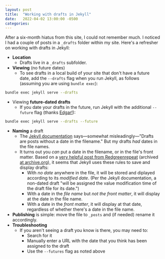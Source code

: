 ```yaml
---
layout: post
title:  "Working with drafts in Jekyll"
date:   2022-04-02 13:00:00 -0500
categories: 
---
```

After a six-month hiatus from this site, I could not remember much. I noticed I had a couple of posts in a `_drafts` folder within my site. Here's a refresher on working with drafts in Jekyll:

- **Location**
  - Drafts live in a `_drafts` subfolder.
- **Viewing** (no future dates)
  - To see drafts in a local build of your site that don't have a future date, add the `--drafts` flag when you run Jekyll, as follows (assuming you are using `bundle exec`): 
```bash
bundle exec jekyll serve --drafts
```
- Viewing **future-dated drafts**
  - If you date your drafts in the future, run Jekyll with the additional `--future` flag (thanks [Edgar!](https://uhded.com/jekyll-post-future-date)): 
```bash
bundle exec jekyll serve --drafts --future
```
- **Naming** a draft
  - The [Jekyll documentation](https://jekyllrb.com/docs/posts/) says—somewhat misleadingly—"Drafts are posts without a date in the filename." But my drafts *had* dates in the file names.
  - It turns out you *can* put a date in the filename, or in the file's front matter. Based on a [very helpful post from Redgreenrepeat](https://redgreenrepeat.com/2019/05/31/guide-to-working-with-drafts-in-jekyll/) (archived [at archive.org](https://web.archive.org/web/20190617154340/https://redgreenrepeat.com/2019/05/31/guide-to-working-with-drafts-in-jekyll/)), it seems that Jekyll uses these rules to save and display drafts:
    - With *no date* anywhere in the file, it will be stored and diplayed according to its *modified date*. (Per the Jekyll documentation, a non-dated draft "will be assigned the value modification time of the draft file for its date.")
    -  With a date in the *file name* but *not the front matter*, it will display at the date in the file name.
    -  With a date in the *front matter*, it will display at that date, regardless of whether there's a date in the file name.
- **Publishing** is simple: move the file to `_posts` and (if needed) rename it accordingly.
- **Troubleshooting**
  - If you aren't seeing a draft you know is there, you may need to:
    - Search for it
    - Manually enter a URL with the date that you think has been assigned to the draft
    - Use the `--futures` flag as noted above